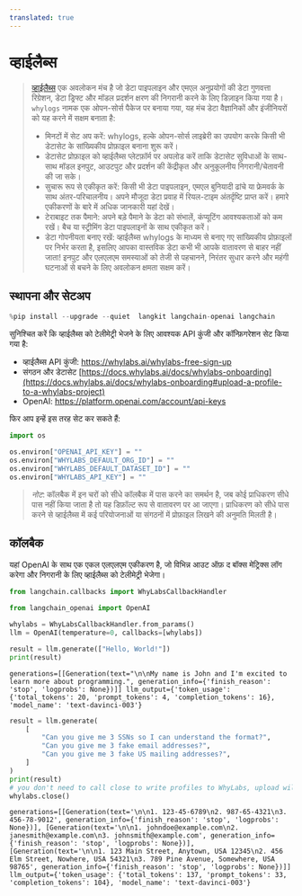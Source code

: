 ```yaml
---
translated: true
---
```


# व्हाईलैब्स

>[व्हाईलैब्स](https://docs.whylabs.ai/docs/) एक अवलोकन मंच है जो डेटा पाइपलाइन और एमएल अनुप्रयोगों की डेटा गुणवत्ता रिग्रेशन, डेटा ड्रिफ्ट और मॉडल प्रदर्शन क्षरण की निगरानी करने के लिए डिज़ाइन किया गया है। `whylogs` नामक एक ओपन-सोर्स पैकेज पर बनाया गया, यह मंच डेटा वैज्ञानिकों और इंजीनियरों को यह करने में सक्षम बनाता है:
>- मिनटों में सेट अप करें: whylogs, हल्के ओपन-सोर्स लाइब्रेरी का उपयोग करके किसी भी डेटासेट के सांख्यिकीय प्रोफ़ाइल बनाना शुरू करें।
>- डेटासेट प्रोफ़ाइल को व्हाईलैब्स प्लेटफ़ॉर्म पर अपलोड करें ताकि डेटासेट सुविधाओं के साथ-साथ मॉडल इनपुट, आउटपुट और प्रदर्शन की केंद्रीकृत और अनुकूलनीय निगरानी/चेतावनी की जा सके।
>- सुचारू रूप से एकीकृत करें: किसी भी डेटा पाइपलाइन, एमएल बुनियादी ढांचे या फ्रेमवर्क के साथ अंतर-परिचालनीय। अपने मौजूदा डेटा प्रवाह में रियल-टाइम अंतर्दृष्टि प्राप्त करें। हमारे एकीकरणों के बारे में अधिक जानकारी यहां देखें।
>- टेराबाइट तक पैमाने: अपने बड़े पैमाने के डेटा को संभालें, कंप्यूटिंग आवश्यकताओं को कम रखें। बैच या स्ट्रीमिंग डेटा पाइपलाइनों के साथ एकीकृत करें।
>- डेटा गोपनीयता बनाए रखें: व्हाईलैब्स whylogs के माध्यम से बनाए गए सांख्यिकीय प्रोफ़ाइलों पर निर्भर करता है, इसलिए आपका वास्तविक डेटा कभी भी आपके वातावरण से बाहर नहीं जाता!
इनपुट और एलएलएम समस्याओं को तेजी से पहचानने, निरंतर सुधार करने और महंगी घटनाओं से बचने के लिए अवलोकन क्षमता सक्षम करें।

## स्थापना और सेटअप

```python
%pip install --upgrade --quiet  langkit langchain-openai langchain
```

सुनिश्चित करें कि व्हाईलैब्स को टेलीमेट्री भेजने के लिए आवश्यक API कुंजी और कॉन्फ़िगरेशन सेट किया गया है:

* व्हाईलैब्स API कुंजी: https://whylabs.ai/whylabs-free-sign-up
* संगठन और डेटासेट [https://docs.whylabs.ai/docs/whylabs-onboarding](https://docs.whylabs.ai/docs/whylabs-onboarding#upload-a-profile-to-a-whylabs-project)
* OpenAI: https://platform.openai.com/account/api-keys

फिर आप इन्हें इस तरह सेट कर सकते हैं:

```python
import os

os.environ["OPENAI_API_KEY"] = ""
os.environ["WHYLABS_DEFAULT_ORG_ID"] = ""
os.environ["WHYLABS_DEFAULT_DATASET_ID"] = ""
os.environ["WHYLABS_API_KEY"] = ""
```

> *नोट*: कॉलबैक में इन चरों को सीधे कॉलबैक में पास करने का समर्थन है, जब कोई प्राधिकरण सीधे पास नहीं किया जाता है तो यह डिफ़ॉल्ट रूप से वातावरण पर आ जाएगा। प्राधिकरण को सीधे पास करने से व्हाईलैब्स में कई परियोजनाओं या संगठनों में प्रोफ़ाइल लिखने की अनुमति मिलती है।

## कॉलबैक

यहां OpenAI के साथ एक एकल एलएलएम एकीकरण है, जो विभिन्न आउट ऑफ़ द बॉक्स मेट्रिक्स लॉग करेगा और निगरानी के लिए व्हाईलैब्स को टेलीमेट्री भेजेगा।

```python
from langchain.callbacks import WhyLabsCallbackHandler
```

```python
from langchain_openai import OpenAI

whylabs = WhyLabsCallbackHandler.from_params()
llm = OpenAI(temperature=0, callbacks=[whylabs])

result = llm.generate(["Hello, World!"])
print(result)
```

```output
generations=[[Generation(text="\n\nMy name is John and I'm excited to learn more about programming.", generation_info={'finish_reason': 'stop', 'logprobs': None})]] llm_output={'token_usage': {'total_tokens': 20, 'prompt_tokens': 4, 'completion_tokens': 16}, 'model_name': 'text-davinci-003'}
```

```python
result = llm.generate(
    [
        "Can you give me 3 SSNs so I can understand the format?",
        "Can you give me 3 fake email addresses?",
        "Can you give me 3 fake US mailing addresses?",
    ]
)
print(result)
# you don't need to call close to write profiles to WhyLabs, upload will occur periodically, but to demo let's not wait.
whylabs.close()
```

```output
generations=[[Generation(text='\n\n1. 123-45-6789\n2. 987-65-4321\n3. 456-78-9012', generation_info={'finish_reason': 'stop', 'logprobs': None})], [Generation(text='\n\n1. johndoe@example.com\n2. janesmith@example.com\n3. johnsmith@example.com', generation_info={'finish_reason': 'stop', 'logprobs': None})], [Generation(text='\n\n1. 123 Main Street, Anytown, USA 12345\n2. 456 Elm Street, Nowhere, USA 54321\n3. 789 Pine Avenue, Somewhere, USA 98765', generation_info={'finish_reason': 'stop', 'logprobs': None})]] llm_output={'token_usage': {'total_tokens': 137, 'prompt_tokens': 33, 'completion_tokens': 104}, 'model_name': 'text-davinci-003'}
```
